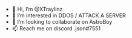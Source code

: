 - 👋 Hi, I’m @XTraylinz
- 👀 I’m interested in DDOS / ATTACK A SERVER
- 💞️ I’m looking to collaborate on AstroBoy
- 📫 Reach me on discord .json#7551

<!---
XTraylinz/XTraylinz is a ✨ special ✨ repository because its `README.md` (this file) appears on your GitHub profile.
You can click the Preview link to take a look at your changes.
--->
